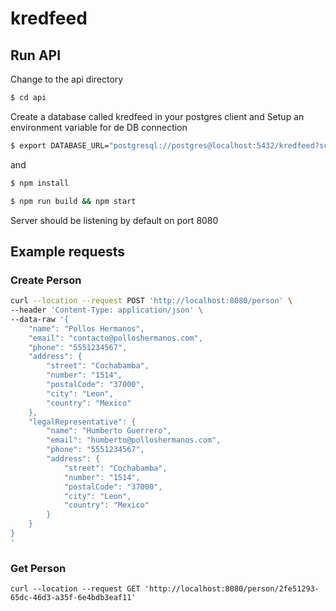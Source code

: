 # kredfeed

## Run API

Change to the api directory
```bash
$ cd api
```

Create a database called kredfeed in your postgres client and
Setup an environment variable for de DB connection

```bash
$ export DATABASE_URL="postgresql://postgres@localhost:5432/kredfeed?schema=public" 
```

and

```bash
$ npm install
```

```bash
$ npm run build && npm start
```

Server should be listening by default on port 8080

## Example requests

### Create Person

```bash
curl --location --request POST 'http://localhost:8080/person' \
--header 'Content-Type: application/json' \
--data-raw '{
    "name": "Pollos Hermanos",
    "email": "contacto@polloshermanos.com",
    "phone": "5551234567",
    "address": {
        "street": "Cochabamba",
        "number": "1514",
        "postalCode": "37000",
        "city": "Leon",
        "country": "Mexico"
    },
    "legalRepresentative": {
        "name": "Humberto Guerrero",
        "email": "humberto@polloshermanos.com",
        "phone": "5551234567",
        "address": {
            "street": "Cochabamba",
            "number": "1514",
            "postalCode": "37000",
            "city": "Leon",
            "country": "Mexico"
        }
    }
}
'
```

### Get Person

```
curl --location --request GET 'http://localhost:8080/person/2fe51293-65dc-46d3-a35f-6e4bdb3eaf11'
```
